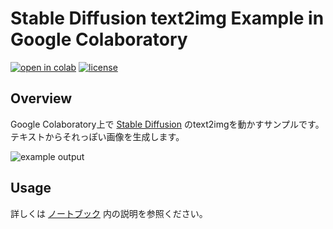 # Stable Diffusion text2img Example in Google Colaboratory

[![open in colab](https://colab.research.google.com/assets/colab-badge.svg)](https://colab.research.google.com/github/jkff-mv/stable-diffusion-text2img-example/blob/master/stable_diffusion_text2img_example.ipynb)
[![license](https://img.shields.io/badge/license-MIT%20License-lightgrey)](https://github.com/jkff-mv/stable-diffusion-text2img-example/blob/master/LICENSE)

## Overview

Google Colaboratory上で [Stable Diffusion](https://github.com/CompVis/stable-diffusion) のtext2imgを動かすサンプルです。  
テキストからそれっぽい画像を生成します。  

![example output](https://user-images.githubusercontent.com/57448478/187981620-192aa7cf-f710-48f3-b159-ee3876b970fe.png)

## Usage

詳しくは [ノートブック](https://colab.research.google.com/github/jkff-mv/stable-diffusion-text2img-example/blob/master/stable_diffusion_text2img_example.ipynb) 内の説明を参照ください。  
